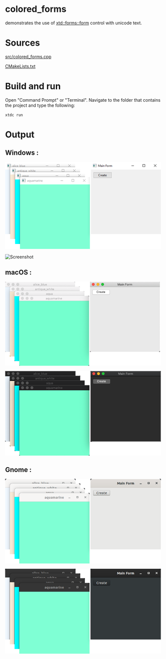 # colored_forms

demonstrates the use of [xtd::forms::form](../../../../src/xtd_forms/include/xtd/forms/form.hpp) control with unicode text.

# Sources

[src/colored_forms.cpp](src/colored_forms.cpp)

[CMakeLists.txt](CMakeLists.txt)

# Build and run

Open "Command Prompt" or "Terminal". Navigate to the folder that contains the project and type the following:

```shell
xtdc run
```

# Output

## Windows :

![Screenshot](../../../../docs/pictures/examples/colored_forms_w.png)

![Screenshot](../../../../docs/pictures/examples/colored_forms_wd.png)

## macOS :

![Screenshot](../../../../docs/pictures/examples/colored_forms_m.png)

![Screenshot](../../../../docs/pictures/examples/colored_forms_md.png)

## Gnome :

![Screenshot](../../../../docs/pictures/examples/colored_forms_g.png)

![Screenshot](../../../../docs/pictures/examples/colored_forms_gd.png)
